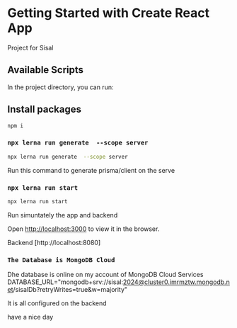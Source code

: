 # Getting Started with Create React App

Project  for Sisal 

## Available Scripts

In the project directory, you can run:
## Install packages

```bash
npm i

```
### `npx lerna run generate  --scope server`

```bash
npx lerna run generate  --scope server

```
Run this command to generate prisma/client on the serve


### `npx lerna run start`

```bash
npx lerna run start

```
Run simuntately the app and backend  

Open [http://localhost:3000](http://localhost:3000) to view it in the browser.

Backend  [http://localhost:8080]


### `The Database is MongoDB Cloud  `

Dhe database is  online on my account of MongoDB Cloud Services
DATABASE_URL="mongodb+srv://sisal:2024@cluster0.imrmztw.mongodb.net/sisalDb?retryWrites=true&w=majority"

It is all configured on the backend 

have a nice day